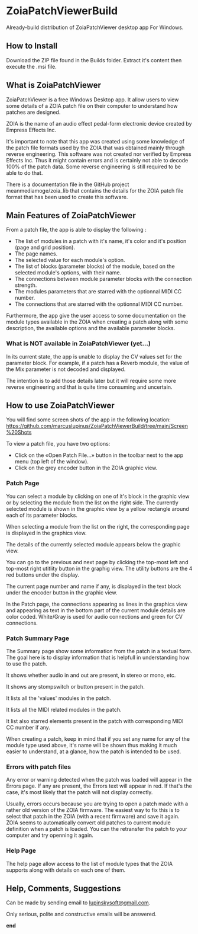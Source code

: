 # ZoiaPatchViewerBuild

Already-build distribution of ZoiaPatchViewer desktop app For Windows.
 
## How to Install

Download the ZIP file found in the Builds folder.  Extract it's content then execute the .msi file.

## What is ZoiaPatchViewer

ZoiaPatchViewer is a free Windows Desktop app.
It allow users to view some details of a ZOIA patch file on their computer to understand how patches are designed.

ZOIA is the name of an audio effect pedal-form electronic device created by Empress Effects Inc.

It's important to note that this app was created using some knowledge of the patch file formats used by the ZOIA that was obtained mainly through reverse engineering.  This software was not created nor verified by Empress Effects Inc.  Thus it might contain errors and is certainly not able to decode 100% of the patch data.  Some reverse engineering is still required to be able to do that.

There is a documentation file in the GitHub project meanmediamoge/zoia_lib that contains the details for the ZOIA patch file format that has been used to create this software.

## Main Features of ZoiaPatchViewer

From a patch file, the app is able to display the following :
- The list of modules in a patch with it's name, it's color and it's position (page and grid position).
- The page names.
- The selected value for each module's option.
- The list of blocks (parameter blocks) of the module, based on the selected module's options, with their name.
- The connections between module parameter blocks with the connection strength.
- The modules parameters that are starred with the optionnal MIDI CC number.
- The connections that are starred with the optionnal MIDI CC number.

Furthermore, the app give the user access to some documentation on the module types available in the ZOIA when creating a patch along with some description, the available options and the available parameter blocks.

### What is NOT available in ZoiaPatchViewer (yet...)

In its current state, the app is unable to display the CV values set for the parameter block.  For example, if a patch has a Reverb module, the value of the Mix parameter is not decoded and displayed.

The intention is to add those details later but it will require some more reverse engineering and that is quite time consuming and uncertain.

## How to use ZoiaPatchViewer

You will find some screen shots of the app in the following location: https://github.com/marcuslupinus/ZoiaPatchViewerBuild/tree/main/Screen%20Shots

To view a patch file, you have two options:
- Click on the «Open Patch File...» button in the toolbar next to the app menu (top left of the window).
- Click on the grey encoder button in the ZOIA graphic view.

### Patch Page

You can select a module by clicking on one of it's block in the graphic view or by selecting the module from the list on the right side.  The currently selected module is shown in the graphic view by a yellow rectangle around each of its parameter blocks.

When selecting a module from the list on the right, the corresponding page is displayed in the graphics view.

The details of the currently selected module appears below the graphic view.  

You can go to the previous and next page by clicking the top-most left and top-most right utitlity button in the graphig view.  The utility buttons are the 4 red buttons under the display.

The current page number and name if any, is displayed in the text block under the encoder button in the graphic view.

In the Patch page, the connections appearing as lines in the graphics view and appearing as text in the bottom part of the current module details are color coded.  White/Gray is used for audio connections and green for CV connections.

### Patch Summary Page

The Summary page show some information from the patch in a textual form.  The goal here is to display information that is helpfull in understanding how to use the patch.

It shows whether audio in and out are present, in stereo or mono, etc.

It shows any stompswitch or button present in the patch.

It lists all the 'values' modules in the patch.

It lists all the MIDI related modules in the patch.

It list also starred elements present in the patch with corresponding MIDI CC number if any.

When creating a patch, keep in mind that if you set any name for any of the module type used above, it's name will be shown thus making it much easier to understand, at a glance, how the patch is intended to be used.

### Errors with patch files

Any error or warning detected when the patch was loaded will appear in the Errors page.  If any are present, the Errors text will appear in red.  If that's the case, it's most likely that the patch will not display correctly.

Usually, errors occurs because you are trying to open a patch made with a rather old version of the ZOIA firmware.  The easiest way to fix this is to select that patch in the ZOIA (with a recent firmware) and save it again.  ZOIA seems to automatically convert old patches to current module definition when a patch is loaded.  You can the retransfer the patch to your computer and try openning it again.

### Help Page

The help page allow access to the list of module types that the ZOIA supports along with details on each one of them.

## Help, Comments, Suggestions

Can be made by sending email to lupinskysoft@gmail.com.

Only serious, polite and constructive emails will be answered.

**end**